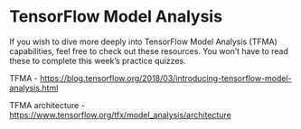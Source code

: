 # TensorFlow Model Analysis

If you wish to dive more deeply into TensorFlow Model Analysis (TFMA) capabilities, feel free to check out these resources. You won’t have to read these to complete this week’s practice quizzes.

TFMA - https://blog.tensorflow.org/2018/03/introducing-tensorflow-model-analysis.html

TFMA architecture - https://www.tensorflow.org/tfx/model_analysis/architecture


